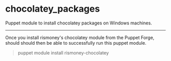 chocolatey_packages
===================

Puppet module to install chocolatey packages on Windows machines.

---------------------------------------------------------------------

Once you install rismoney's chocolatey module from the Puppet Forge, should should then be able to successfully run 
this puppet module.


> puppet module install rismoney-chocolatey

